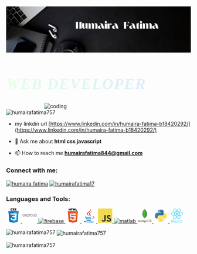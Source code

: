 ![logo](https://github.com/HumairaFatima757/HumairaFatima757/blob/main/White%20Clean%20Minimalist%20Corporate%20Personal%20Profile%20LinkedIn%20Banner.gif)



<h1 align="center"> </h1>
 <h1 style="font-family: 'Cinzel', serif; font-size: 3em; color: #333; letter-spacing: 2px; text-transform: uppercase; background: linear-gradient(90deg, #e3ffe7 0%, #d9e7ff 100%); -webkit-background-clip: text; -webkit-text-fill-color: transparent; font-style: italic;">WEB DEVELOPER</h1>



<img align="right"  alt="coding" width="400" src="https://user-images.githubusercontent.com/125878564/258871853-20e24ac8-354d-4ec0-8f25-ef158aec9420.gif">

<p align="left"> <img src="https://komarev.com/ghpvc/?username=humairafatima757&label=Profile%20views&color=0e75b6&style=flat" alt="humairafatima757" /> </p>

- my linkdin url [https://www.linkedin.com/in/humaira-fatima-b18420292/](https://www.linkedin.com/in/humaira-fatima-b18420292/)

- 💬 Ask me about **html css javascript**

- 📫 How to reach me **humairafatima844@gmail.com**

<h3 align="left">Connect with me:</h3>
<p align="left">
<a href="https://linkedin.com/in/humaira fatima" target="blank"><img align="center" src="https://raw.githubusercontent.com/rahuldkjain/github-profile-readme-generator/master/src/images/icons/Social/linked-in-alt.svg" alt="humaira fatima" height="30" width="40" /></a>
<a href="https://www.instagram.com/pembecig_fatma/" target="blank"><img align="center" src="https://raw.githubusercontent.com/rahuldkjain/github-profile-readme-generator/master/src/images/icons/Social/instagram.svg" alt="humairafatima17" height="30" width="40" /></a>
</p>

<h3 align="left">Languages and Tools:</h3>
<p align="left"> <a href="https://www.w3schools.com/css/" target="_blank" rel="noreferrer"> <img src="https://raw.githubusercontent.com/devicons/devicon/master/icons/css3/css3-original-wordmark.svg" alt="css3" width="40" height="40"/> </a> <a href="https://expressjs.com" target="_blank" rel="noreferrer"> <img src="https://raw.githubusercontent.com/devicons/devicon/master/icons/express/express-original-wordmark.svg" alt="express" width="40" height="40"/> </a> <a href="https://firebase.google.com/" target="_blank" rel="noreferrer"> <img src="https://www.vectorlogo.zone/logos/firebase/firebase-icon.svg" alt="firebase" width="40" height="40"/> </a> <a href="https://www.w3.org/html/" target="_blank" rel="noreferrer"> <img src="https://raw.githubusercontent.com/devicons/devicon/master/icons/html5/html5-original-wordmark.svg" alt="html5" width="40" height="40"/> </a> <a href="https://www.java.com" target="_blank" rel="noreferrer"> <img src="https://raw.githubusercontent.com/devicons/devicon/master/icons/java/java-original.svg" alt="java" width="40" height="40"/> </a> <a href="https://developer.mozilla.org/en-US/docs/Web/JavaScript" target="_blank" rel="noreferrer"> <img src="https://raw.githubusercontent.com/devicons/devicon/master/icons/javascript/javascript-original.svg" alt="javascript" width="40" height="40"/> </a> <a href="https://www.mathworks.com/" target="_blank" rel="noreferrer"> <img src="https://upload.wikimedia.org/wikipedia/commons/2/21/Matlab_Logo.png" alt="matlab" width="40" height="40"/> </a> <a href="https://www.mongodb.com/" target="_blank" rel="noreferrer"> <img src="https://raw.githubusercontent.com/devicons/devicon/master/icons/mongodb/mongodb-original-wordmark.svg" alt="mongodb" width="40" height="40"/> </a> <a href="https://www.python.org" target="_blank" rel="noreferrer"> <img src="https://raw.githubusercontent.com/devicons/devicon/master/icons/python/python-original.svg" alt="python" width="40" height="40"/> </a> <a href="https://reactjs.org/" target="_blank" rel="noreferrer"> <img src="https://raw.githubusercontent.com/devicons/devicon/master/icons/react/react-original-wordmark.svg" alt="react" width="40" height="40"/> </a> </p>

<p><img align="left" src="https://github-readme-stats.vercel.app/api/top-langs?username=humairafatima757&show_icons=true&locale=en&layout=compact" alt="humairafatima757" /></p>

<p>&nbsp;<img align="center" src="https://github-readme-stats.vercel.app/api?username=humairafatima757&show_icons=true&locale=en" alt="humairafatima757" /></p>

<p><img align="center" src="https://github-readme-streak-stats.herokuapp.com/?user=humairafatima757&" alt="humairafatima757" /></p>
